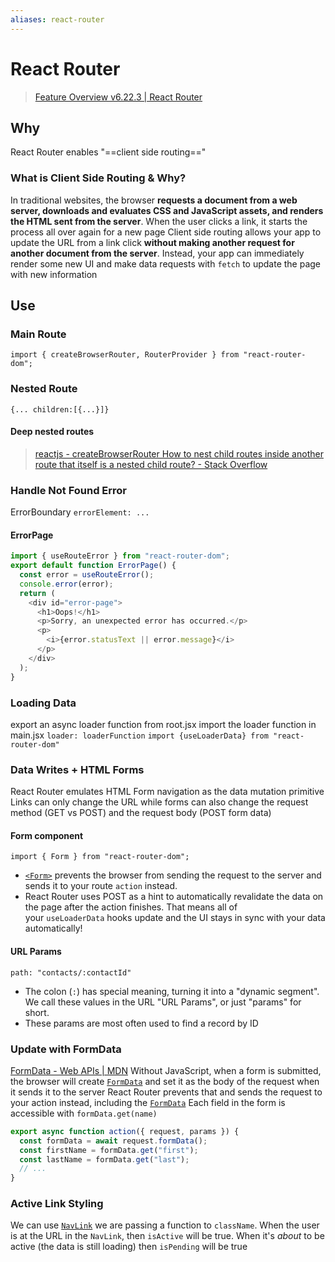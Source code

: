 ```yaml
---
aliases: react-router
---
```

# React Router
>[Feature Overview v6.22.3 | React Router](https://reactrouter.com/en/main/start/overview)
## Why 
React Router enables "==client side routing=="
### What is Client Side Routing & Why?
In traditional websites, the browser **requests a document from a web server, downloads and evaluates CSS and JavaScript assets, and renders the HTML sent from the server**. When the user clicks a link, it starts the process all over again for a new page
Client side routing allows your app to update the URL from a link click **without making another request for another document from the server**. Instead, your app can immediately render some new UI and make data requests with `fetch` to update the page with new information
## Use
### Main Route
`import { createBrowserRouter, RouterProvider } from "react-router-dom";`
### Nested Route
`{... children:[{...}]}`
#### Deep nested routes
>[reactjs - createBrowserRouter How to nest child routes inside another route that itself is a nested child route? - Stack Overflow](https://stackoverflow.com/questions/74566649/createbrowserrouter-how-to-nest-child-routes-inside-another-route-that-itself-is/78214668#78214668)
### Handle Not Found Error
ErrorBoundary 
`errorElement: ...`
#### ErrorPage
```jsx
import { useRouteError } from "react-router-dom";
export default function ErrorPage() {
  const error = useRouteError();
  console.error(error);
  return (
    <div id="error-page">
      <h1>Oops!</h1>
      <p>Sorry, an unexpected error has occurred.</p>
      <p>
        <i>{error.statusText || error.message}</i>
      </p>
    </div>
  );
}
```

### Loading Data
export an async loader function from root.jsx
import the loader function in main.jsx
`loader: loaderFunction`
`import {useLoaderData} from "react-router-dom"`
### Data Writes + HTML Forms
React Router emulates HTML Form navigation as the data mutation primitive
Links can only change the URL while forms can also change the request method (GET vs POST) and the request body (POST form data)
#### Form component 
`import { Form } from "react-router-dom";`
- [`<Form>`](https://reactrouter.com/en/main/components/form) prevents the browser from sending the request to the server and sends it to your route `action` instead.
- React Router uses POST as a hint to automatically revalidate the data on the page after the action finishes. That means all of your `useLoaderData` hooks update and the UI stays in sync with your data automatically!
#### URL Params
`path: "contacts/:contactId"`
- The colon (`:`) has special meaning, turning it into a "dynamic segment". We call these values in the URL "URL Params", or just "params" for short.
- These params are most often used to find a record by ID

### Update with FormData
[FormData - Web APIs | MDN](https://developer.mozilla.org/en-US/docs/Web/API/FormData)
Without JavaScript, when a form is submitted, the browser will create [`FormData`](https://developer.mozilla.org/en-US/docs/Web/API/FormData) and set it as the body of the request when it sends it to the server
React Router prevents that and sends the request to your action instead, including the [`FormData`](https://developer.mozilla.org/en-US/docs/Web/API/FormData)
Each field in the form is accessible with `formData.get(name)`
```jsx
export async function action({ request, params }) {
  const formData = await request.formData();
  const firstName = formData.get("first");
  const lastName = formData.get("last");
  // ...
}
 ```

### Active Link Styling
We can use [`NavLink`](https://reactrouter.com/en/main/components/nav-link)
we are passing a function to `className`. When the user is at the URL in the `NavLink`, then `isActive` will be true. When it's _about_ to be active (the data is still loading) then `isPending` will be true





